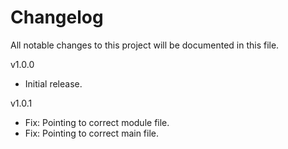 # Changelog

All notable changes to this project will be documented in this file.

v1.0.0
- Initial release.

v1.0.1
- Fix: Pointing to correct module file.
- Fix: Pointing to correct main file.